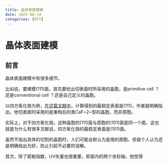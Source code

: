 ```yaml
---
title: 晶体表面建模
date: 2025-08-14
categories: [DFT]
---
```


# 晶体表面建模

## 前言

晶体表面建模中有很多细节。

比如说，要建模(111)面，首先要给出切表面时所采用的晶胞，是primitive cell ？还是conventional cell ？还是自己定义的晶胞。

以四方氧化锆为例，[在这篇文献中](https://journals.aps.org/prb/abstract/10.1103/PhysRevB.58.8050)，计算得到的最稳定表面是(111)，作者就明确指出，他切表面时采用的是重构后的类CaF~2~型的晶胞，而非原胞。

实际上，对于四方氧化锆，这种晶胞的(111)面与原胞的(101)面是同一个面，这也就是为什么有很多文献说，四方氧化锆的最稳定表面是(101)面。

虽然不指出具体的切割的晶胞时，人们可能会默认为是用的原胞，但我个人认为还是明确指出为好，防止引起不必要的误解。

其次，除了密勒指数，UV矢量也很重要，即面内的两个坐标轴，他觉得


